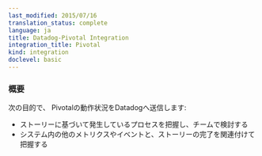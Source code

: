 ```yaml
---
last_modified: 2015/07/16
translation_status: complete
language: ja
title: Datadog-Pivotal Integration
integration_title: Pivotal
kind: integration
doclevel: basic
---
```


<!-- ### Overview


Capture Pivotal activity into Datadog to:

- See and discuss the progress of each of your stories.
- Correlate story completion with other events and metrics in your system. -->

### 概要


次の目的で、 Pivotalの動作状況をDatadogへ送信します:

* ストーリーに基づいて発生しているプロセスを把握し、チームで検討する
* システム内の他のメトリクスやイベントと、ストーリーの完了を関連付けて把握する
